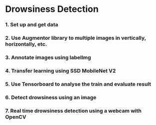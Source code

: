 # Drowsiness Detection 


### 1. Set up and get data
### 2. Use Augmentor library to multiple images in vertically, horizontally, etc.
### 3. Annotate images using labelImg
### 4. Transfer learning using SSD MobileNet V2 
### 5. Use Tensorboard to analyse the train and evaluate result 
### 6. Detect drowsiness using an image
### 7. Real time drowsiness detection using a webcam with OpenCV
